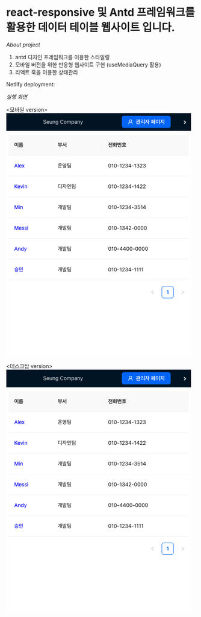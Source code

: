 # react-responsive 및 Antd 프레임워크를 활용한 데이터 테이블 웹사이트 입니다.

_About project_

1. antd 디자인 프레임워크를 이용한 스타일링
2. 모바일 버전을 위한 반응형 웹사이트 구현 (useMediaQuery 활용)
3. 리액트 훅을 이용한 상태관리

Netlify deployment:

_실행 화면_

<모바일 version>
<img src="mobile ver.png"/>

<데스크탑 version>
<img src="mobile ver.png"/>
